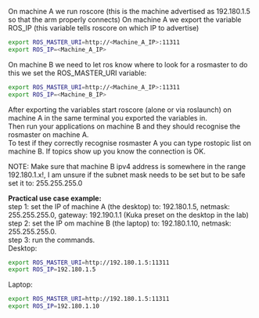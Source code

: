 On machine A we run roscore (this is the machine advertised as 192.180.1.5 so that the arm properly connects)
On machine A we export the variable ROS_IP (this variable tells roscore on which IP to advertise)
```sh
export ROS_MASTER_URI=http://<Machine_A_IP>:11311
export ROS_IP=<Machine_A_IP>
```

On machine B we need to let ros know where to look for a rosmaster to do this we set the ROS_MASTER_URI variable:
```sh
export ROS_MASTER_URI=http://<Machine_A_IP>:11311
export ROS_IP=<Machine_B_IP>
```

After exporting the variables start roscore (alone or via roslaunch) on machine A in the same terminal you exported the variables in.  
Then run your applications on machine B and they should recognise the rosmaster on machine A.  
To test if they correctly recognise rosmaster A you can type rostopic list on machine B. If topics show up you know the connection is OK.  

NOTE: Make sure that machine B ipv4 address is somewhere in the range 192.180.1.x!, I am unsure if the subnet mask needs to be set but to be safe set it to: 255.255.255.0  

**Practical use case example:**  
step 1: set the IP of machine A (the desktop) to: 192.180.1.5, netmask: 255.255.255.0, gateway: 192.190.1.1 (Kuka preset on the desktop in the lab)  
step 2: set the IP om machine B (the laptop)  to: 192.180.1.10, netmask: 255.255.255.0.  
step 3: run the commands.  
Desktop:
```sh
export ROS_MASTER_URI=http://192.180.1.5:11311
export ROS_IP=192.180.1.5
```
Laptop:
```sh
export ROS_MASTER_URI=http://192.180.1.5:11311
export ROS_IP=192.180.1.10
```
